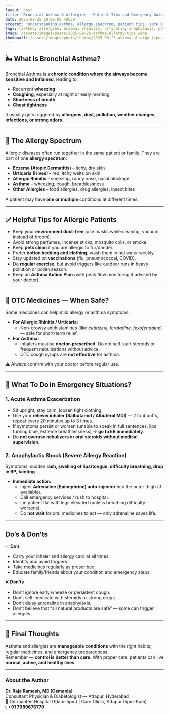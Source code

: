 ```yaml
---
layout: post
title: "Bronchial Asthma & Allergies — Patient Tips and Emergency Guidance"
date: 2025-09-25 10:00:00 +0530
excerpt: "Understanding asthma, allergy spectrum, patient tips, safe OTC medicines, and what to do in emergencies like acute asthma attacks or anaphylaxis."
tags: [asthma, allergies, eczema, rhinitis, urticaria, anaphylaxis, patient-tips]
image: /assets/images/posts/2025-09-25-asthma-allergy-tips.webp
thumbnail: /assets/images/posts/thumbs/2025-09-25-asthma-allergy-tips.webp
---
```


## 🌬️ What is Bronchial Asthma?
Bronchial Asthma is a **chronic condition where the airways become sensitive and inflamed**, leading to:
- Recurrent **wheezing**  
- **Coughing**, especially at night or early morning  
- **Shortness of breath**  
- **Chest tightness**

It usually gets triggered by **allergens, dust, pollution, weather changes, infections, or strong odors**.

---

## 🌿 The Allergy Spectrum
Allergic diseases often run together in the same patient or family. They are part of one **allergy spectrum**:
- **Eczema (Atopic Dermatitis)** – itchy, dry skin  
- **Urticaria (Hives)** – red, itchy welts on skin  
- **Allergic Rhinitis** – sneezing, runny nose, nasal blockage  
- **Asthma** – wheezing, cough, breathlessness  
- **Other Allergies** – food allergies, drug allergies, insect bites  

A patient may have **one or multiple** conditions at different times.

---

## ✅ Helpful Tips for Allergic Patients
- Keep your **environment dust-free** (use masks while cleaning, vacuum instead of broom).  
- Avoid strong perfumes, incense sticks, mosquito coils, or smoke.  
- Keep **pets clean** if you are allergic to fur/dander.  
- Prefer **cotton bedding and clothing**; wash them in hot water weekly.  
- Stay updated on **vaccinations** (flu, pneumococcal, COVID).  
- Do **regular exercise**, but avoid triggers like outdoor runs in heavy pollution or pollen season.  
- Keep an **Asthma Action Plan** (with peak flow monitoring if advised by your doctor).  

---

## 💊 OTC Medicines — When Safe?
Some medicines can help mild allergy or asthma symptoms:
- **For Allergic Rhinitis / Urticaria:**  
  - Non-drowsy antihistamines (like *cetirizine, loratadine, fexofenadine*) — safe for short-term relief.  
- **For Asthma:**  
  - Inhalers must be **doctor-prescribed**. Do not self-start steroids or frequent nebulisations without advice.  
  - OTC cough syrups are **not effective** for asthma.  

⚠️ Always confirm with your doctor before regular use.

---

## 🚨 What To Do in Emergency Situations?

### 1. Acute Asthma Exacerbation
- Sit upright, stay calm, loosen tight clothing.  
- Use your **reliever inhaler (Salbutamol / Albuterol MDI)** — 2 to 4 puffs, repeat every 20 minutes up to 3 times.  
- If symptoms persist or worsen (unable to speak in full sentences, lips turning blue, extreme breathlessness) → **go to ER immediately**.  
- Do **not overuse nebulizers or oral steroids without medical supervision**.  

### 2. Anaphylactic Shock (Severe Allergy Reaction)
Symptoms: sudden **rash, swelling of lips/tongue, difficulty breathing, drop in BP, fainting**.  
- **Immediate action:**  
  - Inject **Adrenaline (Epinephrine) auto-injector** into the outer thigh (if available).  
  - Call emergency services / rush to hospital.  
  - Lie patient flat with legs elevated (unless breathing difficulty worsens).  
  - Do **not wait** for oral medicines to act — only adrenaline saves life.  

---

## Do’s & Don’ts

✅ **Do’s**  
- Carry your inhaler and allergy card at all times.  
- Identify and avoid triggers.  
- Take medicines regularly as prescribed.  
- Educate family/friends about your condition and emergency steps.  

❌ **Don’ts**  
- Don’t ignore early wheeze or persistent cough.  
- Don’t self-medicate with steroids or strong drugs.  
- Don’t delay adrenaline in anaphylaxis.  
- Don’t believe that “all natural products are safe” — some can trigger allergies.  

---

## 🌟 Final Thoughts
Asthma and allergies are **manageable conditions** with the right habits, regular medicines, and emergency preparedness.  
Remember — **control is better than cure**. With proper care, patients can live **normal, active, and healthy lives**.

---

### About the Author
**Dr. Raja Ramesh, MD (Osmania)**  
Consultant Physician & Diabetologist — Attapur, Hyderabad  
📍 Germanten Hospital (10am–5pm) | Care Clinic, Attapur (5pm–8pm)  
📞 **+91 7989676770**
